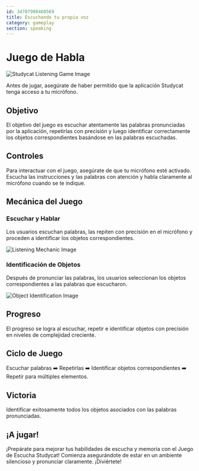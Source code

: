 ```yaml
---
id: 34787998460569
title: Escuchando tu propia voz
category: gameplay
section: speaking
---
```

Juego de Habla
=============

![Studycat Listening Game Image](https://help.studycat.com/hc/article_attachments/34787998441881)

Antes de jugar, asegúrate de haber permitido que la aplicación Studycat tenga acceso a tu micrófono.

Objetivo
---------

El objetivo del juego es escuchar atentamente las palabras pronunciadas por la aplicación, repetirlas con precisión y luego identificar correctamente los objetos correspondientes basándose en las palabras escuchadas.

Controles
--------

Para interactuar con el juego, asegúrate de que tu micrófono esté activado. Escucha las instrucciones y las palabras con atención y habla claramente al micrófono cuando se te indique.

Mecánica del Juego
------------------

### Escuchar y Hablar

Los usuarios escuchan palabras, las repiten con precisión en el micrófono y proceden a identificar los objetos correspondientes.

![Listening Mechanic Image](https://help.studycat.com/hc/article_attachments/34787998444057)

### Identificación de Objetos

Después de pronunciar las palabras, los usuarios seleccionan los objetos correspondientes a las palabras que escucharon.

![Object Identification Image](https://help.studycat.com/hc/article_attachments/34787998447001)

Progreso
-----------------

El progreso se logra al escuchar, repetir e identificar objetos con precisión en niveles de complejidad creciente.

Ciclo de Juego
-------------

Escuchar palabras ➡️ Repetirlas ➡️ Identificar objetos correspondientes ➡️ Repetir para múltiples elementos.

Victoria
-------

Identificar exitosamente todos los objetos asociados con las palabras pronunciadas.

¡A jugar!
-----------

¡Prepárate para mejorar tus habilidades de escucha y memoria con el Juego de Escucha Studycat! Comienza asegurándote de estar en un ambiente silencioso y pronunciar claramente. ¡Diviértete!


